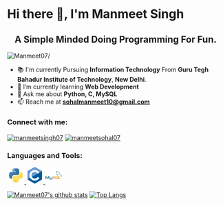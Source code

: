 <h1>Hi there 👋, I'm Manmeet Singh</h1>
<h2 align="center">A Simple Minded Doing Programming For Fun.</h2>
<p align="left"> <img src=https://komarev.com/ghpvc/?username=Manmeet07 alt=Manmeet07/> </p>

- 📚 I'm currently Pursuing **Information Technology** From **Guru Tegh Bahadur Institute of Technology**, **New Delhi**.
- 🌱 I’m currently learning **Web Development**
- 💬 Ask me about **Python, C, MySQL**
- 📫 Reach me at **sohalmanmeet10@gmail.com**
 
<h3 align="left">Connect with me:</h3>
<p align="left">
<a href="https://linkedin.com/in/manmeetsingh07/" target="blank"><img align="center" src="https://cdn.jsdelivr.net/npm/simple-icons@7.9.0/icons/linkedin.svg" alt="manmeetsingh07" height="30" width="40" /></a>
<a href="https://instagram.com/manmeetsohal07/" target="blank"><img align="center" src="https://cdn.jsdelivr.net/npm/simple-icons@7.9.0/icons/instagram.svg" alt="manmeetsohal07" height="30" width="40" /></a>
 </p>
 
 <h3 align="left">Languages and Tools:</h3>
<p align="left">
  <a href="https://www.python.org" target="_blank"> <img src="https://raw.githubusercontent.com/devicons/devicon/master/icons/python/python-original.svg" alt="python" width="40" height="40"/> </a>
  <a href="https://www.cprogramming.com/" target="_blank" rel="noreferrer"> <img src="https://raw.githubusercontent.com/devicons/devicon/master/icons/c/c-original.svg" alt="c" width="40" height="40"/> </a>
  <a href="https://www.mysql.com/" target="_blank" rel="noreferrer"> <img src="https://raw.githubusercontent.com/devicons/devicon/master/icons/mysql/mysql-original-wordmark.svg" alt="mysql" width="40" height="40"/> </a> 

[![Manmeet07's github stats](https://github-readme-stats.vercel.app/api?username=Manmeet07)](https://github.com/anuraghazra/github-readme-stats)
[![Top Langs](https://github-readme-stats.vercel.app/api/top-langs/?username=Manmeet07)](https://github.com/anuraghazra/github-readme-stats)
<!--
**Manmeet07/Manmeet07** is a ✨ _special_ ✨ repository because its `README.md` (this file) appears on your GitHub profile.
